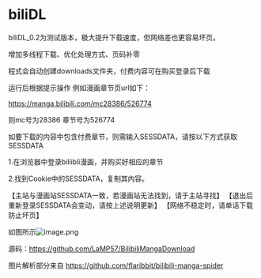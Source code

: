 # biliDL

biliDL_0.2为测试版本，极大提升下载速度，但网络差也更容易坏页。

增加多线程下载、优化处理方式、页码补零



程式会自动创建downloads文件夹，付费内容可在购买登录后下载

运行后根据提示操作 例如漫画章节页url如下：

https://manga.bilibili.com/mc28386/526774

则mc号为28386 章节号为526774



如要下载的内容中包含付费章节，则需输入SESSDATA，请按以下方式获取SESSDATA

1.在浏览器中登录biliibli漫画，并购买好相应的章节

2.找到Cookie中的SESSDATA，复制其内容。

【主站与漫画站SESSDATA一致，若漫画站无法找到，请于主站寻找】
【退出后重新登录SESSDATA会变动，请按上述说明更新】
【网络不稳定时，请单话下载防止坏页】

如图所示![image.png](https://i.loli.net/2020/10/26/RBhmXZdl9jJC7pw.png)

源码：https://github.com/LaMP57/BilibiliMangaDownload

图片解析部分来自 https://github.com/flaribbit/bilibili-manga-spider
